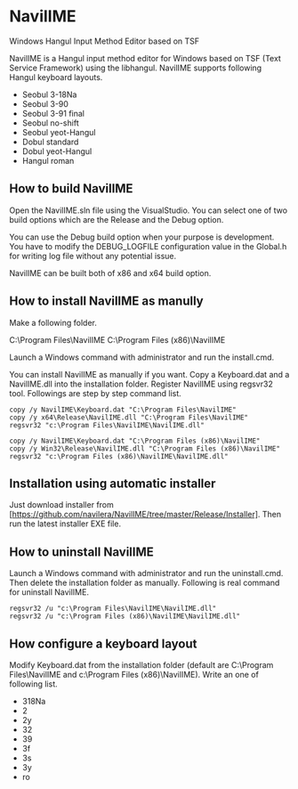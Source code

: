 # NavilIME
Windows Hangul Input Method Editor based on TSF

NavilIME is a Hangul input method editor for Windows based on TSF (Text Service Framework) using the libhangul. NavilIME supports following Hangul keyboard layouts.

* Seobul 3-18Na
* Seobul 3-90
* Seobul 3-91 final
* Seobul no-shift
* Seobul yeot-Hangul
* Dobul standard
* Dobul yeot-Hangul
* Hangul roman

## How to build NavilIME
Open the NavilIME.sln file using the VisualStudio. You can select one of two build options which are the Release and the Debug option.

You can use the Debug build option when your purpose is development. You have to modify the DEBUG_LOGFILE configuration value in the Global.h for writing log file without any potential issue.

NavilIME can be built both of x86 and x64 build option.

## How to install NavilIME as manully
Make a following folder.

C:\Program Files\NavilIME
C:\Program Files (x86)\NavilIME

Launch a Windows command with administrator and run the install.cmd.

You can install NavilIME as manually if you want. Copy a Keyboard.dat and a NavilIME.dll into the installation folder. Register NavilIME using regsvr32 tool. Followings are step by step command list.

```
copy /y NavilIME\Keyboard.dat "C:\Program Files\NavilIME"
copy /y x64\Release\NavilIME.dll "C:\Program Files\NavilIME"
regsvr32 "c:\Program Files\NavilIME\NavilIME.dll"

copy /y NavilIME\Keyboard.dat "C:\Program Files (x86)\NavilIME"
copy /y Win32\Release\NavilIME.dll "C:\Program Files (x86)\NavilIME"
regsvr32 "c:\Program Files (x86)\NavilIME\NavilIME.dll"
```

## Installation using automatic installer
Just download installer from [https://github.com/navilera/NavilIME/tree/master/Release/Installer].
Then run the latest installer EXE file.

## How to uninstall NavilIME
Launch a Windows command with administrator and run the uninstall.cmd. Then delete the installation folder as manually. Following is real command for uninstall NavilIME.

```
regsvr32 /u "c:\Program Files\NavilIME\NavilIME.dll"
regsvr32 /u "c:\Program Files (x86)\NavilIME\NavilIME.dll"
```

## How configure a keyboard layout
Modify Keyboard.dat from the installation folder (default are C:\Program Files\NavilIME and c:\Program Files (x86)\NavilIME). Write an one of following list.

* 318Na
* 2
* 2y
* 32
* 39
* 3f
* 3s
* 3y
* ro



